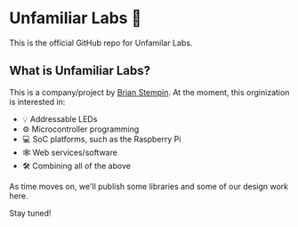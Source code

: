 # Unfamiliar Labs 🎉
This is the official GitHub repo for Unfamilar Labs.

## What is Unfamiliar Labs?
This is a company/project by [Brian Stempin](https://github.com/bstempi). At the moment, this orginization is interested in:

- 💡 Addressable LEDs
- ⚙️ Microcontroller programming
- 💻 SoC platforms, such as the Raspberry Pi
- 🕸️ Web services/software
- 🛠 Combining all of the above

As time moves on, we'll publish some libraries and some of our design work here.

Stay tuned!
